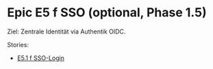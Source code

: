 # Epic E5  f SSO (optional, Phase 1.5)

Ziel: Zentrale Identität via Authentik OIDC.

Stories:
- [E5.1  f SSO-Login](./E5.1.md)
